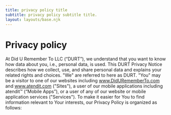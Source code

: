 ```yaml
---
title: privacy policy title
subtitle: privacy policy subtitle title.
layout: layouts/base.njk
---
```


# Privacy policy

At Did U Remember To LLC (“DURT”), we understand that you want to know how data about you, i.e., personal data, is used. This DURT Privacy Notice describes how we collect, use, and share personal data and explains your related rights and choices. "We" are referred to here as DURT. "You" may be a visitor to one of our websites including www.DidURememberTo.com and www.atendit.com  ("Sites"), a user of our mobile applications including atendit™ (“Mobile Apps”), or a user of any of our website or mobile application services ("Services"). To make it easier for You to find information relevant to Your interests, our Privacy Policy is organized as follows:
